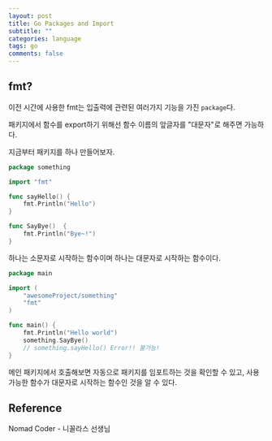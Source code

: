 ```yaml
---
layout: post
title: Go Packages and Import
subtitle: ""
categories: language
tags: go
comments: false
---
```


## fmt?

이전 시간에 사용한 fmt는 입출력에 관련된 여러가지 기능을 가진 `package`다.

패키지에서 함수를 export하기 위해선 함수 이름의 앞글자를 "대문자"로 해주면 가능하다.

지금부터 패키지를 하나 만들어보자.

```go
package something

import "fmt"

func sayHello() {
	fmt.Println("Hello")
}

func SayBye()  {
	fmt.Println("Bye~!")
}
```

하나는 소문자로 시작하는 함수이며 하나는 대문자로 시작하는 함수이다.

```go
package main

import (
	"awesomeProject/something"
	"fmt"
)

func main() {
	fmt.Println("Hello world")
	something.SayBye()
	// something.sayHello() Error!! 불가능!
}
```

메인 패키지에서 호출해보면 자동으로 패키지를 임포트하는 것을 확인할 수 있고, 사용가능한 함수가 대문자로 시작하는 함수인 것을 알 수 있다.

## Reference

Nomad Coder - 니꼴라스 선생님

